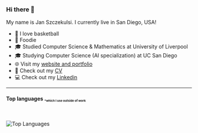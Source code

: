 ### Hi there 👋

My name is Jan Szczekulsi. I currently live in San Diego, USA!

- 🏀 I love basketball
- 🍲 Foodie
- 🎓 Studied Computer Science & Mathematics at University of Liverpool
- 🎓 Studying Computer Science (AI specialization) at UC San Diego
- 🌐 Visit my [website and portfolio][website]
- 📜 Check out my [CV][cv]
- 💻 Check out my [Linkedin][linkedin]


---

<!--- ![GitHub Stats](https://github-readme-stats.vercel.app/api?username=szczekulskij&show_icons=true&bg_color=30,e96443,904e95&title_color=fff&text_color=fff&icon_color=fff&count_private=true)
---> 

#### Top languages <sub><sub><sup>*which I use outside of work<sub><sup><sub>
<br>

![Top Languages](https://github-readme-stats.vercel.app/api/top-langs/?username=szczekulskij&theme=nord&count_private=true&hide=Jupyter%20Notebook)


[linkedin]: https://www.linkedin.com/in/jan-szczekulski-272ab615a/
[website]: https://jan-cs.com/
[cv]: https://jan-cs.com/resume.pdf
